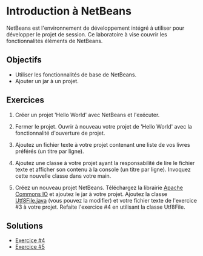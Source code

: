 Introduction à NetBeans
=======================

NetBeans est l'environnement de développement intégré à utiliser pour développer
le projet de session. Ce laboratoire à vise couvrir les fonctionnalités éléments
de NetBeans.

Objectifs
---------

* Utiliser les fonctionnalités de base de NetBeans.
* Ajouter un jar à un projet.

Exercices
---------

1. Créer un projet 'Hello World' avec NetBeans et l'exécuter.

2. Fermer le projet. Ouvrir à nouveau votre projet de 'Hello World' avec la
   fonctionnalité d'ouverture de projet.

3. Ajoutez un fichier texte à votre projet contenant une liste de vos livres
   préférés (un titre par ligne).

4. Ajoutez une classe à votre projet ayant la responsabilité de lire le fichier
   texte et afficher son contenu à la console (un titre par ligne). Invoquez
   cette nouvelle classe dans votre main. 

5. Créez un nouveau projet NetBeans. Téléchargez la librairie [Apache Commons IO](https://commons.apache.org/proper/commons-io/download_io.cgi)
   et ajoutez le jar à votre projet. Ajoutez la classe
   [Utf8File.java](Utf8File.java) (vous pouvez la modifier) et votre fichier
   texte de l'exercice #3 à votre projet. Refaite l'exercice #4 en utilisant la
   classe Utf8File.

Solutions
---------

* [Exercice #4](Exercice4/)
* [Exercice #5](Exercice5/)
